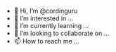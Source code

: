 - 👋 Hi, I’m @cordinguru
- 👀 I’m interested in ...
- 🌱 I’m currently learning ...
- 💞️ I’m looking to collaborate on ...
- 📫 How to reach me ...

<!---
cordinguru/cordinguru is a ✨ special ✨ repository because its `README.md` (this file) appears on your GitHub profile.
You can click the Preview link to take a look at your changes.
--->

